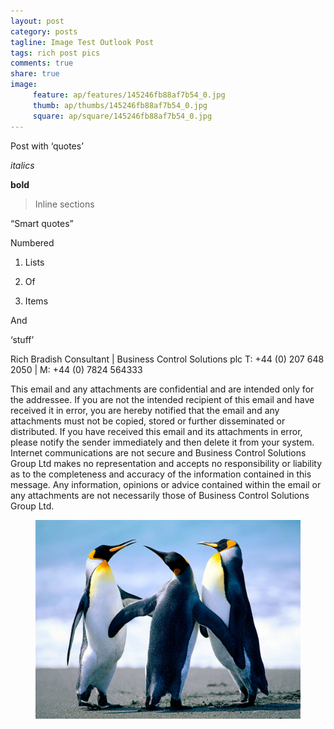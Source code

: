 ```yaml
---
layout: post
category: posts
tagline: Image Test Outlook Post
tags: rich post pics
comments: true
share: true
image: 
     feature: ap/features/145246fb88af7b54_0.jpg
     thumb: ap/thumbs/145246fb88af7b54_0.jpg
     square: ap/square/145246fb88af7b54_0.jpg
---
```



Post with ‘quotes’


*italics*

**bold**

> Inline sections

“Smart quotes”

Numbered

1.    Lists

2.    Of

3.    Items

And

‘stuff’

Rich Bradish
Consultant | Business Control Solutions plc
T: +44 (0) 207 648 2050 | M: +44 (0) 7824 564333


This email and any attachments are confidential and are intended only for the addressee. If you are not the intended recipient of this email and have received it in error, you are hereby notified that the email and any attachments must not be copied, stored or further disseminated or distributed. If you have received this email and its attachments in error, please notify the sender immediately and then delete it from your system. Internet communications are not secure and Business Control Solutions Group Ltd makes no representation and accepts no responsibility or liability as to the completeness and accuracy of the information contained in this message. Any information, opinions or advice contained within the email or any attachments are not necessarily those of Business Control Solutions Group Ltd.<figure class="">
<a href="/images/ap/standard/145246fb88af7b54_0.jpg">
<img src="/images/ap/standard/145246fb88af7b54_0.jpg">
</a></figure>
